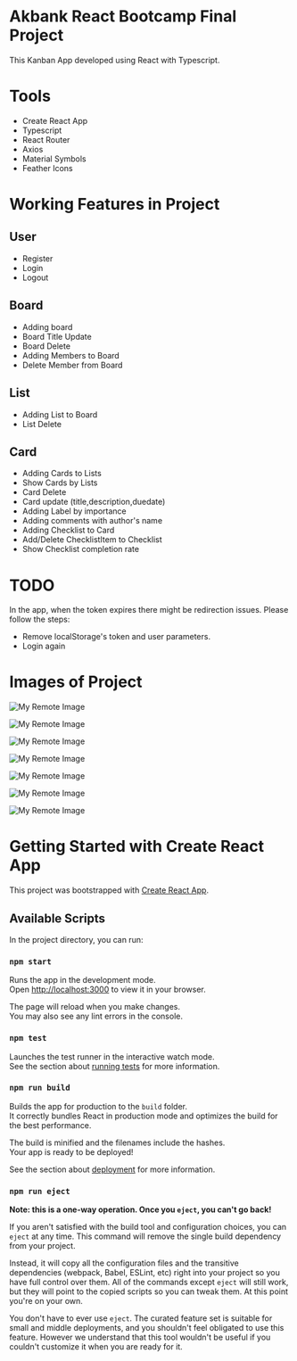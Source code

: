 # Akbank React Bootcamp Final Project

This Kanban App developed using React with Typescript.

# Tools

- Create React App
- Typescript
- React Router
- Axios
- Material Symbols
- Feather Icons

# Working Features in Project

## User

- Register
- Login
- Logout

## Board

- Adding board
- Board Title Update
- Board Delete
- Adding Members to Board
- Delete Member from Board

## List

- Adding List to Board
- List Delete

## Card

- Adding Cards to Lists
- Show Cards by Lists
- Card Delete
- Card update (title,description,duedate)
- Adding Label by importance
- Adding comments with author's name
- Adding Checklist to Card
- Add/Delete ChecklistItem to Checklist
- Show Checklist completion rate

# TODO
 In the app, when the token expires there might be redirection issues. Please follow the steps:
 
  - Remove localStorage's token and user parameters.
  - Login again

# Images of Project

![My Remote Image](https://github.com/cansudmrhan/akbank_bootcamp_final_project/blob/main/project-images/login.png)

![My Remote Image](https://github.com/cansudmrhan/akbank_bootcamp_final_project/blob/main/project-images/register.png)

![My Remote Image](https://github.com/cansudmrhan/akbank_bootcamp_final_project/blob/main/project-images/dashboard.png)

![My Remote Image](https://github.com/cansudmrhan/akbank_bootcamp_final_project/blob/main/project-images/board.png)

![My Remote Image](https://github.com/cansudmrhan/akbank_bootcamp_final_project/blob/main/project-images/carddetail.png)

![My Remote Image](https://github.com/cansudmrhan/akbank_bootcamp_final_project/blob/main/project-images/checklist.png)

![My Remote Image](https://github.com/cansudmrhan/akbank_bootcamp_final_project/blob/main/project-images/member.png)

# Getting Started with Create React App

This project was bootstrapped with [Create React App](https://github.com/facebook/create-react-app).

## Available Scripts

In the project directory, you can run:

### `npm start`

Runs the app in the development mode.\
Open [http://localhost:3000](http://localhost:3000) to view it in your browser.

The page will reload when you make changes.\
You may also see any lint errors in the console.

### `npm test`

Launches the test runner in the interactive watch mode.\
See the section about [running tests](https://facebook.github.io/create-react-app/docs/running-tests) for more information.

### `npm run build`

Builds the app for production to the `build` folder.\
It correctly bundles React in production mode and optimizes the build for the best performance.

The build is minified and the filenames include the hashes.\
Your app is ready to be deployed!

See the section about [deployment](https://facebook.github.io/create-react-app/docs/deployment) for more information.

### `npm run eject`

**Note: this is a one-way operation. Once you `eject`, you can't go back!**

If you aren't satisfied with the build tool and configuration choices, you can `eject` at any time. This command will remove the single build dependency from your project.

Instead, it will copy all the configuration files and the transitive dependencies (webpack, Babel, ESLint, etc) right into your project so you have full control over them. All of the commands except `eject` will still work, but they will point to the copied scripts so you can tweak them. At this point you're on your own.

You don't have to ever use `eject`. The curated feature set is suitable for small and middle deployments, and you shouldn't feel obligated to use this feature. However we understand that this tool wouldn't be useful if you couldn't customize it when you are ready for it.
